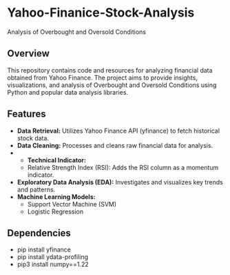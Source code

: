 # Yahoo-Finanice-Stock-Analysis
Analysis of Overbought and Oversold Conditions

## Overview

This repository contains code and resources for analyzing financial data obtained from Yahoo Finance. The project aims to provide insights, visualizations, and analysis of Overbought and Oversold Conditions using Python and popular data analysis libraries.

## Features

- **Data Retrieval:** Utilizes Yahoo Finance API (yfinance) to fetch historical stock data.
- **Data Cleaning:** Processes and cleans raw financial data for analysis.
- - **Technical Indicator:**
  - Relative Strength Index (RSI): Adds the RSI column as a momentum indicator.
- **Exploratory Data Analysis (EDA):** Investigates and visualizes key trends and patterns.
- **Machine Learning Models:**
  - Support Vector Machine (SVM)
  - Logistic Regression


## Dependencies
- pip install yfinance
- pip install ydata-profiling
- pip3 install numpy==1.22
